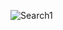 ![Search1](https://user-images.githubusercontent.com/101377000/163510243-1ef8115c-f9b2-4fb6-b665-2a79afd3a4fd.PNG)

